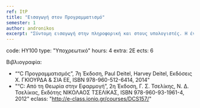 ```yaml
---
ref: ItP
title: "Εισαγωγή στον Προγραμματισμό"
semester: 1
author: andronikos
excerpt: "Σύντομη εισαγωγή στην πληροφορική και στους υπολογιστές. Η έννοια του αλγόριθμου ως πεπερασμένη ακολουθία βημάτων για τη λύση προβλημάτων και των γλωσσών προγραμματισμού ως αυστηρών μέσων έκφρασης αλγορίθμων. Η γλώσσα “C”, τα κύρια χαρακτηριστικά της και η διαδικασία μεταγλώττισης και εκτέλεσης προγραμμάτων. Η δομή του προγράμματος στη γλώσσα “C”, οι βασικές προγραμματιστικές εντολές και οι εντολές ελέγχου ροής του προγράμματος. Απλοί τύποι δεδομένων, ορισμός μεταβλητών, τελεστές και εκφράσεις. Πίνακες (μονοδιάστατοι και πολυδιάστατοι) και στοιχειώσεις δομές δεδομένων. Αφηρημένοι τύποι δεδομένων. Αναζήτηση και ταξινόμηση πινάκων. Απαριθμήσεις, δομές (structures), ενώσεις UNIONS). Δείκτες (pointers), σχέση μεταξύ δεικτών και πινάκων, συμβολοσειρών και δεικτών, μετατροπές τύπων. Δείκτες σε εγγραφές. Δυναμική παραχώρηση μνήμης. Γραμμικές λίστες, απλά συνδεδεμένες λίστες ουρές, στοίβες, διπλά συνδεδεμένες λίστες. Δέντρα και γράφοι, δυαδικά δέντρα αναζήτησης. Εργαστήριο προγραμματισμού (Επιλογή γλώσσας προγραμματισμού: “C”)."
---
```


code: ΗΥ100
type: "Υποχρεωτικό"
hours: 4
extra: 2Ε
ects: 6

Βιβλιογραφία: 
  - ““C Προγραμματισμός”, 7η Έκδοση, Paul Deitel, Harvey Deitel, Εκδόσεις Χ. ΓΚΙΟΥΡΔΑ & ΣΙΑ ΕΕ, ISBN 978-960-512-6414, 2014"
  - "“C: Aπό τη Θεωρία στην Εφαρμογή”, 2η Έκδοση, Γ. Σ. Τσελίκης, Ν. Δ. Τσελίκας, Εκδότης ΝΙΚΟΛΑΟΣ ΤΣΕΛΙΚΑΣ, ISBN 978-960-93-1961-4, 2012"
eclass: "http://e-class.ionio.gr/courses/DCS157/"

